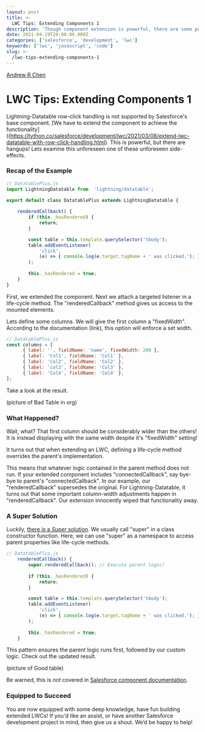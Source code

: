 ```yaml
---
layout: post
title: >-
  LWC Tips: Extending Components 1
description: 'Though component extension is powerful, there are some points to watch out for!'
date: 2021-04-19T20:00:00.000Z
categories: ['salesforce', 'development', 'lwc']
keywords: ['lwc', 'javascript', 'code']
slug: >-
  /lwc-tips-extending-components-1
---
```


[Andrew R Chen](https://www.tython.co/)

# LWC Tips: Extending Components 1

Lightning-Datatable row-click handling is not supported by Salesforce's base component. [We have to extend the component to achieve the functionality]((https://tython.co/salesforce/development/lwc/2021/03/08/extend-lwc-datatable-with-row-click-handling.html). This is powerful, but there are hangups! Lets examine this unforeseen one of these unforeseen side-effects.

### Recap of the Example

```js
// DatatablePlus.js
import LightningDatatable from  'lightning/datatable';
    
export default class DatatablePlus extends LightningDatatable {

	renderedCallback() {
	    if (this._hasRendered) {
	        return;
	    }

	    const table = this.template.querySelector('tbody');
	    table.addEventListener(
	        'click',
	        (e) => { console.log(e.target.tagName + ' was clicked.'); }
	    );
	        
	    this._hasRendered = true;
	}
}
```

First, we extended the component. Next we attach a targeted listener in a life-cycle method. The "renderedCallback" method gives us access to the mounted elements.

Lets define some columns. We will give the first column a "fixedWidth". According to the documentation (link), this option will enforce a set width.

```js
// DatatablePlus.js
const columns = [
      { label: '', fieldName: 'name', fixedWidth: 200 },
      { label: 'Col1', fieldName: 'Col1' },
      { label: 'Col2', fieldName: 'Col2' },
      { label: 'col3', fieldName: 'Col3' },
      { label: 'Col4', fieldName: 'Col4' },
];
```

Take a look at the result.

(picture of Bad Table in org)

### What Happened?

Wait, what? That first column should be considerably wider than the others! It is instead displaying with the same width despite it's "fixedWidth" setting!

It turns out that when extending an LWC, defining a life-cycle method overrides the parent's implementation.

This means that whatever logic contained in the parent method does not run.  If your extended component includes "connectedCallback", say bye-bye to parent's "connectedCallback". In our example, our "renderedCallback" supersedes the original. For Lightning-Datatable, it turns out that some important column-width adjustments happen in "renderedCallback". Our extension innocently wiped that functionality away.

### A Super Solution

Luckily, [there is a *Super* solution](https://salesforce.stackexchange.com/a/325962/68974). We usually call "super" in a class constructor function. Here, we can use "super" as a namespace to access parent properties like life-cycle methods.

```js
// DatatablePlus.js
	renderedCallback() {
		super.renderedCallback(); // Execute parent logic!
		
	    if (this._hasRendered) {
	        return;
	    }

	    const table = this.template.querySelector('tbody');
	    table.addEventListener(
	        'click',
	        (e) => { console.log(e.target.tagName + ' was clicked.'); }
	    );
	        
	    this._hasRendered = true;
	}
```

This pattern ensures the parent logic runs first, followed by our custom logic. Check out the updated result.

(picture of Good table)

Be warned, this is *not* covered in [Salesforce component documentation](https://developer.salesforce.com/docs/component-library/bundle/lightning-datatable/documentation).

### Equipped to Succeed

You are now equipped with some deep knowledge, have fun building extended LWCs! If you'd like an assist, or have another Salesforce development project in mind, then give us a shout. We’d be happy to help!